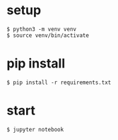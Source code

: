 # setup
```
$ python3 -m venv venv
$ source venv/bin/activate
```

# pip install
```
$ pip install -r requirements.txt
```

# start
```
$ jupyter notebook
```
